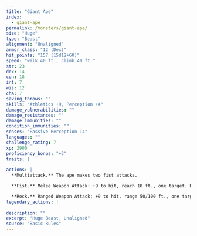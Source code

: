 ```yaml
---
title: "Giant Ape"
index:
  - giant-ape
permalink: /monsters/giant-ape/
size: "Huge"
type: "Beast"
alignment: "Unaligned"
armor_class: "12 (Dex)"
hit_points: "157 (15d12+60)"
speed: "walk 40 ft., climb 40 ft."
str: 23
dex: 14
con: 18
int: 7
wis: 12
cha: 7
saving_throws: ""
skills: "Athletics +9, Perception +4"
damage_vulnerabilities: ""
damage_resistances: ""
damage_immunities: ""
condition_immunities: ""
senses: "Passive Perception 14"
languages: ""
challenge_rating: 7
xp: 2900
proficiency_bonus: "+3"
traits: |
  
actions: |
  **Multiattack.** The ape makes two fist attacks.

  **Fist.** Melee Weapon Attack: +9 to hit, reach 10 ft., one target. Hit: 22 (3d10 + 6) bludgeoning damage.

  **Rock.** Ranged Weapon Attack: +9 to hit, range 50/100 ft., one target. Hit: 30 (7d6 + 6) bludgeoning damage.  
legendary_actions: |
  
description: ""
excerpt: "Huge Beast, Unaligned"
source: "Basic Rules"
---
```

